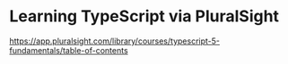 # Learning TypeScript via PluralSight

https://app.pluralsight.com/library/courses/typescript-5-fundamentals/table-of-contents

